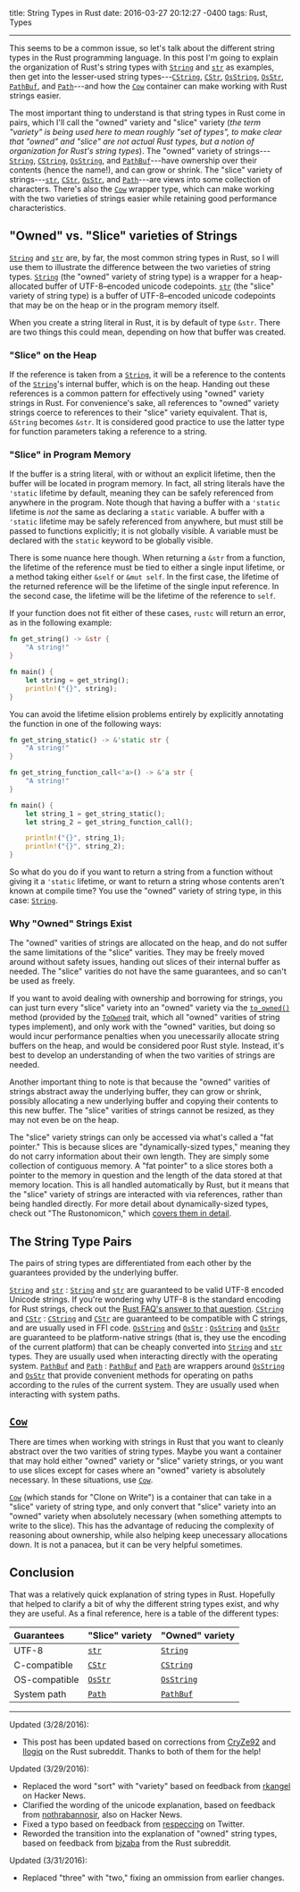 title: String Types in Rust
date: 2016-03-27 20:12:27 -0400
tags: Rust, Types

---

This seems to be a common issue, so let's talk about the different string types
in the Rust programming language. In this post I'm going to explain the
organization of Rust's string types with [`String`][string] and [`str`][str] as
examples, then get into the lesser-used string types---[`CString`][cstring],
[`CStr`][cstr], [`OsString`][osstring], [`OsStr`][osstr], [`PathBuf`][pathbuf],
and [`Path`][path]---and how the [`Cow`][cow] container can make working with
Rust strings easier.

<!-- more -->

The most important thing to understand is that string types in Rust come in
pairs, which I'll call the "owned" variety and "slice" variety (_the term
"variety" is being used here to mean roughly "set of types", to make clear that
"owned" and "slice" are not actual Rust types, but a notion of organization for
Rust's string types_). The "owned" variety of strings---[`String`][string],
[`CString`][cstring], [`OsString`][osstring], and [`PathBuf`][pathbuf]---have
ownership over their contents (hence the name!), and can grow or shrink. The
"slice" variety of strings---[`str`][str], [`CStr`][cstr], [`OsStr`][osstr], and
[`Path`][path]---are views into some collection of characters. There's also the
[`Cow`][cow] wrapper type, which can make working with the two varieties of
strings easier while retaining good performance characteristics.

## "Owned" vs. "Slice" varieties of Strings

[`String`][string] and [`str`][str] are, by far, the most common string types
in Rust, so I will use them to illustrate the difference between the two
varieties of string types. [`String`][string] (the "owned" variety of string
type) is a wrapper for a heap-allocated buffer of UTF-8&ndash;encoded unicode
codepoints. [`str`][str] (the "slice" variety of string type) is a buffer of
UTF-8&ndash;encoded unicode codepoints that may be on the heap or in the
program memory itself.

When you create a string literal in Rust, it is by default of type `&str`.
There are two things this could mean, depending on how that buffer was
created.

### "Slice" on the Heap

If the reference is taken from a [`String`][string], it will be a reference to
the contents of the [`String`][string]'s internal buffer, which is on the heap.
Handing out these references is a common pattern for effectively using "owned"
variety strings in Rust. For convenience's sake, all references to "owned"
variety strings coerce to references to their "slice" variety equivalent. That
is, `&String` becomes `&str`. It is considered good practice to use the latter
type for function parameters taking a reference to a string.

### "Slice" in Program Memory

If the buffer is a string literal, with or without an explicit lifetime, then
the buffer will be located in program memory. In fact, all string literals have
the `'static` lifetime by default, meaning they can be safely referenced from
anywhere in the program. Note though that having a buffer with a `'static`
lifetime is _not_ the same as declaring a `static` variable. A buffer with a
`'static` lifetime may be safely referenced from anywhere, but must still be
passed to functions explicitly; it is not globally visible. A variable must be
declared with the `static` keyword to be globally visible.

There is some nuance here though. When returning a `&str` from a function, the
lifetime of the reference must be tied to either a single input lifetime, or
a method taking either `&self` or `&mut self`. In the first case, the lifetime
of the returned reference will be the lifetime of the single input reference.
In the second case, the lifetime will be the lifetime of the reference to
`self`.

If your function does not fit either of these cases, `rustc` will return an
error, as in the following example:

```rust
fn get_string() -> &str {
    "A string!"
}

fn main() {
    let string = get_string();
    println!("{}", string);
}
```

You can avoid the lifetime elision problems entirely by explicitly annotating
the function in one of the following ways:

```rust
fn get_string_static() -> &'static str {
    "A string!"
}

fn get_string_function_call<'a>() -> &'a str {
    "A string!"
}

fn main() {
    let string_1 = get_string_static();
    let string_2 = get_string_function_call();

    println!("{}", string_1);
    println!("{}", string_2);
}
```

So what do you do if you want to return a string from a function without
giving it a `'static` lifetime, or want to return a string whose contents
aren't known at compile time? You use the "owned" variety of string type, in
this case: [`String`][string].

### Why "Owned" Strings Exist

The "owned" varities of strings are allocated on the heap, and do not suffer the
same limitations of the "slice" varities. They may be freely moved around
without safety issues, handing out slices of their internal buffer as needed.
The "slice" varities do not have the same guarantees, and so can't be used as
freely.

If you want to avoid dealing with ownership and borrowing for strings, you
can just turn every "slice" variety into an "owned" variety via the
[`to_owned()`][to_owned] method (provided by the [`ToOwned`][toowned] trait,
which all "owned" varities of string types implement), and only work with the
"owned" varities, but doing so would incur performance penalties when you
unecessarily allocate string buffers on the heap, and would be considered poor
Rust style. Instead, it's best to develop an understanding of when the two
varities of strings are needed.

Another important thing to note is that because the "owned" varities of strings
abstract away the underlying buffer, they can grow or shrink, possibly
allocating a new underlying buffer and copying their contents to this new
buffer. The "slice" varities of strings cannot be resized, as they may not even
be on the heap.

The "slice" variety strings can only be accessed via what's called a "fat
pointer." This is because slices are "dynamically-sized types," meaning they
do not carry information about their own length. They are simply some
collection of contiguous memory. A "fat pointer" to a slice stores both a
pointer to the memory in question and the length of the data stored at that
memory location. This is all handled automatically by Rust, but it means that
the "slice" variety of strings are interacted with via references, rather than
being handled directly. For more detail about dynamically-sized types, check
out "The&nbsp;Rustonomicon," which [covers them in detail][rustonomicon].

## The String Type Pairs

The pairs of string types are differentiated from each other by the guarantees
provided by the underlying buffer.

[`String`][string] and [`str`][str]
: [`String`][string] and [`str`][str] are guaranteed to be valid UTF-8 encoded
  Unicode strings. If you're wondering why UTF-8 is the standard encoding for
  Rust strings, check out the [Rust FAQ's answer to that question][why-utf8].
[`CString`][cstring] and [`CStr`][cstr]
: [`CString`][cstring] and [`CStr`][cstr] are guaranteed to be compatible with C
  strings, and are usually used in FFI code.
[`OsString`][osstring] and [`OsStr`][osstr]
: [`OsString`][osstring] and [`OsStr`][osstr] are guaranteed to be
  platform-native strings (that is, they use the encoding of the current
  platform) that can be cheaply converted into [`String`][string] and
  [`str`][str] types. They are usually used when interacting directly with the
  operating system.
[`PathBuf`][pathbuf] and [`Path`][path]
: [`PathBuf`][pathbuf] and [`Path`][path] are wrappers around
  [`OsString`][osstring] and [`OsStr`][osstr] that provide convenient methods
  for operating on paths according to the rules of the current system. They are
  usually used when interacting with system paths.

## [`Cow`][cow]

There are times when working with strings in Rust that you want to cleanly
abstract over the two varities of string types. Maybe you want a container that
may hold either "owned" variety or "slice" variety strings, or you want to use
slices except for cases where an "owned" variety is absolutely necessary. In
these situations, use [`Cow`][cow].

[`Cow`][cow] (which stands for "Clone on Write") is a container that can take in
a "slice" variety of string type, and only convert that "slice" variety into an
"owned" variety when absolutely necessary (when something attempts to write to
the slice). This has the advantage of reducing the complexity of reasoning about
ownership, while also helping keep unecessary allocations down. It is not a
panacea, but it can be very helpful sometimes.

## Conclusion

That was a relatively quick explanation of string types in Rust. Hopefully that
helped to clarify a bit of why the different string types exist, and why they
are useful. As a final reference, here is a table of the different types:

| Guarantees    | "Slice" variety  | "Owned" variety        |
|:--------------|:-----------------|:-----------------------|
| UTF-8         | [`str`][str]     | [`String`][string]     |
| C-compatible  | [`CStr`][cstr]   | [`CString`][cstring]   |
| OS-compatible | [`OsStr`][osstr] | [`OsString`][osstring] |
| System path   | [`Path`][path]   | [`PathBuf`][pathbuf]   |

---

Updated (3/28/2016):

- This post has been updated based on corrections from [CryZe92][cry] and
  [Ilogiq][ilo] on the Rust subreddit. Thanks to both of them for the help!

Updated (3/29/2016):

- Replaced the word "sort" with "variety" based on feedback from [rkangel][rka]
  on Hacker News.
- Clarified the wording of the unicode explanation, based on feedback from
  [nothrabannosir][not], also on Hacker News.
- Fixed a typo based on feedback from [respeccing][res] on Twitter.
- Reworded the transition into the explanation of "owned" string types, based
  on feedback from [bjzaba][bjz] from the Rust subreddit.

Updated (3/31/2016):

- Replaced "three" with "two," fixing an ommission from earlier changes.

[string]: http://doc.rust-lang.org/std/string/struct.String.html "Rustdoc for the String type"
[str]: http://doc.rust-lang.org/std/primitive.str.html "Rustdoc for the str type"
[cstring]: http://doc.rust-lang.org/std/ffi/struct.CString.html "Rustdoc for the CString type"
[cstr]: http://doc.rust-lang.org/std/ffi/struct.CStr.html "Rustdoc for the CStr type"
[osstring]: http://doc.rust-lang.org/std/ffi/struct.OsString.html "Rustdoc for the OsString type"
[osstr]: http://doc.rust-lang.org/std/ffi/struct.OsStr.html "Rustdoc for the OsStr type"
[pathbuf]: http://doc.rust-lang.org/std/path/struct.PathBuf.html "Rustdoc for the PathBuf type"
[path]: http://doc.rust-lang.org/std/path/struct.Path.html "Rustdoc for the Path type"
[cow]: http://doc.rust-lang.org/std/borrow/enum.Cow.html "Rustdoc for the Cow type"
[to_owned]: http://doc.rust-lang.org/std/borrow/trait.ToOwned.html#tymethod.to_owned "Rustdoc for the to_owned function"
[toowned]: http://doc.rust-lang.org/std/borrow/trait.ToOwned.html "Rustdoc for the ToOwned trait"
[why-utf8]: https://www.rust-lang.org/faq.html#why-are-strings-utf-8 "Rust FAQ answer about why UTF-8 is the standard encoding for Rust strings"
[rustonomicon]: https://doc.rust-lang.org/nomicon/exotic-sizes.html#dynamically-sized-types-dsts "Rustonomicon section on dynamically-sized types"
[cry]: https://www.reddit.com/r/rust/comments/4c7wq2/string_types_in_rust/d1fsxd4 "Feedback from CryZe92 on the Rust subreddit"
[ilo]: https://www.reddit.com/r/rust/comments/4c7wq2/string_types_in_rust/d1fyvjo "Feedback from Ilogiq on the Rust subreddit"
[rka]: https://news.ycombinator.com/item?id=11380530 "Feedback from rkangel on Hacker News"
[not]: https://news.ycombinator.com/item?id=11379308 "Feedback from nothrabannosir on Hacker News"
[res]: https://twitter.com/respeccing/status/714551241615998976 "Feedback from respeccing on Twitter"
[bjz]: https://www.reddit.com/r/rust/comments/4c7wq2/string_types_in_rust/d1hbnmp "Feedback from bjzaba on the Rust subreddit"

